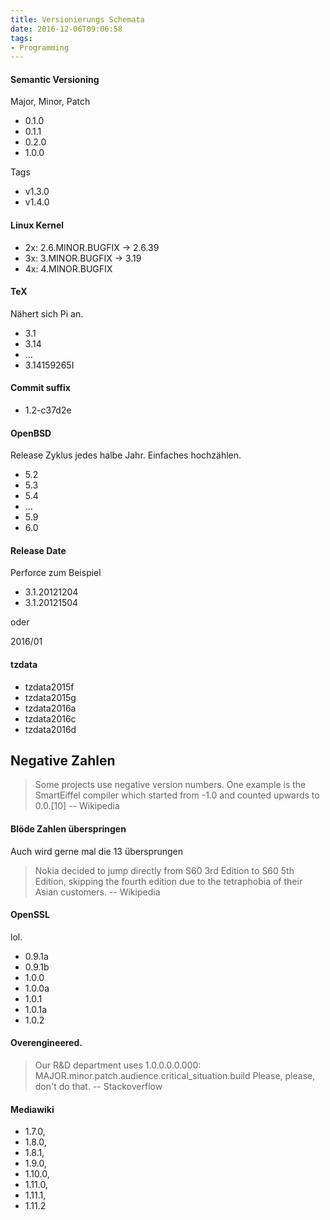 ```yaml
---
title: Versionierungs Schemata
date: 2016-12-06T09:06:58
tags:
- Programming
---
```


#### Semantic Versioning

Major, Minor, Patch

* 0.1.0
* 0.1.1
* 0.2.0
* 1.0.0

Tags

* v1.3.0
* v1.4.0

#### Linux Kernel

* 2x: 2.6.MINOR.BUGFIX -> 2.6.39
* 3x: 3.MINOR.BUGFIX -> 3.19
* 4x: 4.MINOR.BUGFIX

#### TeX

Nähert sich Pi an.

* 3.1
* 3.14
* ...
* 3.14159265I

#### Commit suffix

* 1.2-c37d2e

#### OpenBSD

Release Zyklus jedes halbe Jahr. Einfaches hochzählen.

* 5.2
* 5.3
* 5.4
* ...
* 5.9
* 6.0

#### Release Date

Perforce zum Beispiel

* 3.1.20121204
* 3.1.20121504

oder

2016/01

#### tzdata

* tzdata2015f
* tzdata2015g
* tzdata2016a
* tzdata2016c
* tzdata2016d

## Negative Zahlen

> Some projects use negative version numbers. One example is the SmartEiffel
> compiler which started from -1.0 and counted upwards to 0.0.[10]
> -- Wikipedia

#### Blöde Zahlen überspringen

Auch wird gerne mal die 13 übersprungen

> Nokia decided to jump directly from S60 3rd Edition to S60 5th Edition,
> skipping the fourth edition due to the tetraphobia of their Asian
> customers.
> -- Wikipedia


#### OpenSSL

lol.

* 0.9.1a
* 0.9.1b
* 1.0.0
* 1.0.0a
* 1.0.1
* 1.0.1a
* 1.0.2

#### Overengineered.

> Our R&D department uses 1.0.0.0.0.000:
> MAJOR.minor.patch.audience.critical_situation.build
> Please, please, don't do that.
> -- Stackoverflow

#### Mediawiki

* 1.7.0,
* 1.8.0,
* 1.8.1,
* 1.9.0,
* 1.10.0,
* 1.11.0,
* 1.11.1,
* 1.11.2
